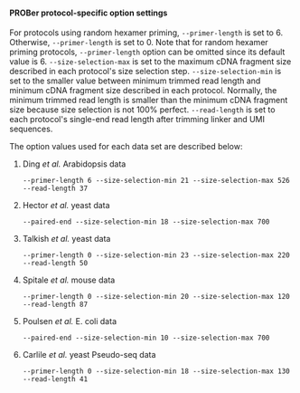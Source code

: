 #### PROBer protocol-specific option settings

For protocols using random hexamer priming, `--primer-length` is set to 6. Otherwise, `--primer-length` is set to 0. Note that for random hexamer priming protocols, `--primer-length` option can be omitted since its default value is 6. `--size-selection-max` is set to the maximum cDNA fragment size described in each protocol's size selection step. `--size-selection-min` is set to the smaller value between minimum trimmed read length and minimum cDNA fragment size described in each protocol. Normally, the minimum trimmed read length is smaller than the minimum cDNA fragment size because size selection is not 100% perfect. `--read-length` is set to each protocol's single-end read length after trimming linker and UMI sequences.

The option values used for each data set are described below:

1. Ding *et al.* Arabidopsis data 

    ```
    --primer-length 6 --size-selection-min 21 --size-selection-max 526 --read-length 37
    ```

3. Hector *et al.* yeast data

    ```
    --paired-end --size-selection-min 18 --size-selection-max 700
    ```

4. Talkish *et al.* yeast data

    ```
    --primer-length 0 --size-selection-min 23 --size-selection-max 220 --read-length 50
    ```

5. Spitale *et al.* mouse data

    ```
    --primer-length 0 --size-selection-min 20 --size-selection-max 120 --read-length 87
    ```

6. Poulsen *et al.* E. coli data

    ```
    --paired-end --size-selection-min 10 --size-selection-max 700
    ```

7. Carlile *et al.* yeast Pseudo-seq data

    ```
    --primer-length 0 --size-selection-min 18 --size-selection-max 130 --read-length 41
    ```
